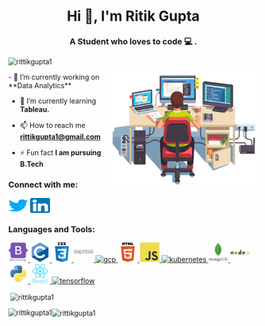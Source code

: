 <h1 align="center">Hi 👋, I'm Ritik Gupta</h1>
<h3 align="center">A Student who loves to code 💻 .</h3>
<p align="left"> <img src="https://komarev.com/ghpvc/?username=rittikgupta1&label=Profile%20views&color=0e75b6&style=flat" alt="rittikgupta1" /> </p>

<img align="right" width="300" src="https://github.com/rittikgupta1/rittikgupta1/blob/main/pngwing.com.png">
- 🔭 I’m currently working on **Data Analytics**

- 🌱 I’m currently learning **Tableau.**

- 📫 How to reach me **rittikgupta1@gmail.com**

- ⚡ Fun fact **I am pursuing B.Tech**

<h3 align="left">Connect with me:</h3>
<p align="left">
<a href="https://twitter.com/rittikgupta2" target="blank"><img align="center" src="https://github.com/rittikgupta1/rittikgupta1/blob/main/twitter.svg" alt="rittikgupta2" height="30" width="40" /></a>
<a href="https://linkedin.com/in/ritik-gupta-018736191" target="blank"><img align="center" src="https://github.com/rittikgupta1/rittikgupta1/blob/main/linkedin.svg" alt="ritik-gupta-018736191" height="30" width="40" /></a>
</p>

<h3 align="left">Languages and Tools:</h3>
<p align="left"> <a href="https://getbootstrap.com" target="_blank"> <img src="https://raw.githubusercontent.com/devicons/devicon/master/icons/bootstrap/bootstrap-plain-wordmark.svg" alt="bootstrap" width="40" height="40"/> </a> <a href="https://www.cprogramming.com/" target="_blank"> <img src="https://raw.githubusercontent.com/devicons/devicon/master/icons/c/c-original.svg" alt="c" width="40" height="40"/> </a> <a href="https://www.w3schools.com/css/" target="_blank"> <img src="https://raw.githubusercontent.com/devicons/devicon/master/icons/css3/css3-original-wordmark.svg" alt="css3" width="40" height="40"/> </a> <a href="https://expressjs.com" target="_blank"> <img src="https://raw.githubusercontent.com/devicons/devicon/master/icons/express/express-original-wordmark.svg" alt="express" width="40" height="40"/> </a> <a href="https://cloud.google.com" target="_blank"> <img src="https://www.vectorlogo.zone/logos/google_cloud/google_cloud-icon.svg" alt="gcp" width="40" height="40"/> </a> <a href="https://www.w3.org/html/" target="_blank"> <img src="https://raw.githubusercontent.com/devicons/devicon/master/icons/html5/html5-original-wordmark.svg" alt="html5" width="40" height="40"/> </a> <a href="https://developer.mozilla.org/en-US/docs/Web/JavaScript" target="_blank"> <img src="https://raw.githubusercontent.com/devicons/devicon/master/icons/javascript/javascript-original.svg" alt="javascript" width="40" height="40"/> </a> <a href="https://kubernetes.io" target="_blank"> <img src="https://www.vectorlogo.zone/logos/kubernetes/kubernetes-icon.svg" alt="kubernetes" width="40" height="40"/> </a> <a href="https://www.mongodb.com/" target="_blank"> <img src="https://raw.githubusercontent.com/devicons/devicon/master/icons/mongodb/mongodb-original-wordmark.svg" alt="mongodb" width="40" height="40"/> </a> <a href="https://nodejs.org" target="_blank"> <img src="https://raw.githubusercontent.com/devicons/devicon/master/icons/nodejs/nodejs-original-wordmark.svg" alt="nodejs" width="40" height="40"/> </a> <a href="https://www.python.org" target="_blank"> <img src="https://raw.githubusercontent.com/devicons/devicon/master/icons/python/python-original.svg" alt="python" width="40" height="40"/> </a> <a href="https://reactjs.org/" target="_blank"> <img src="https://raw.githubusercontent.com/devicons/devicon/master/icons/react/react-original-wordmark.svg" alt="react" width="40" height="40"/> </a> <a href="https://www.tensorflow.org" target="_blank"> <img src="https://www.vectorlogo.zone/logos/tensorflow/tensorflow-icon.svg" alt="tensorflow" width="40" height="40"/> </a> </p>

<p>&nbsp;<img align="center" src="https://github-readme-stats.vercel.app/api?username=rittikgupta1&show_icons=true&locale=en" alt="rittikgupta1" /></p>
<p><img align="left" src="https://github-readme-stats.vercel.app/api/top-langs?username=rittikgupta1&show_icons=true&locale=en&layout=compact" alt="rittikgupta1" /></p>


<p><img align="center" src="https://github-readme-streak-stats.herokuapp.com/?user=rittikgupta1&" alt="rittikgupta1" /></p>
